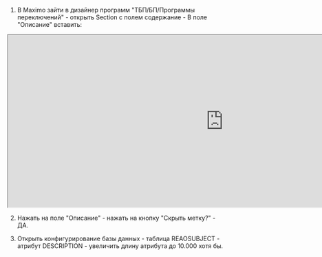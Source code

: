 1. В Maximo зайти в дизайнер программ "ТБП/БП/Программы переключений" - открыть Section с полем содержание - В поле "Описание" вставить:

<iframe id="frame1" name="frame" width="1000" height="400" src="http://localhost:3000" onload="var i=document.getElementById('frame1'),d=document.getElementById('m2f751f0a-ta');d.style.width=0;d.style.height=0;d.style.opacity=0;if(i&&i.contentWindow&&d){var m=d.value.trim(),q=(m.match(/<!--QUILL_START--><div[^>]*>([\s\S]*?)<\/div><!--QUILL_END-->/)||[])[1];if(q&&q!=='<p><br></p>'){i.contentWindow.postMessage({content:q},'*');console.log('[MAXIMO] Отправлено в iframe:',q);}}"></iframe><script>window.addEventListener("message",function(e){var t=document.getElementById("m2f751f0a-ta");if(t&&e.data&&typeof e.data.content==="string"&&t.value!==e.data.content){t.focus();document.execCommand("selectAll",false,null);document.execCommand("insertText",false,e.data.content);setTimeout(function(){var ev1=document.createEvent("HTMLEvents");ev1.initEvent("input",true,true);t.dispatchEvent(ev1);var ev2=document.createEvent("HTMLEvents");ev2.initEvent("change",true,true);t.dispatchEvent(ev2);var i=document.getElementById("frame1");if(i&&i.contentWindow){i.contentWindow.focus();setTimeout(function(){i.contentWindow.postMessage({action:"restoreFocus",content:e.data.content},"*");},50);}},100);}});</script>

2. Нажать на поле "Описание" - нажать на кнопку "Скрыть метку?" - ДА. 

3. Открыть конфигурирование базы данных - таблица REAOSUBJECT - атрибут DESCRIPTION - увеличить длину атрибута до 10.000 хотя бы.






